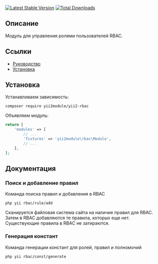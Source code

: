 [![Latest Stable Version](https://poser.pugx.org/yii2bundle/yii2-rbac/v/stable.png)](https://packagist.org/packages/yii2bundle/yii2-rbac)
[![Total Downloads](https://poser.pugx.org/yii2bundle/yii2-rbac/downloads.png)](https://packagist.org/packages/yii2bundle/yii2-rbac)

## Описание

Модуль для управления ролями пользователей RBAC.

## Ссылки

* [Руководство](guide/ru/README.md)
* [Установка](guide/ru/install.md)

## Установка

Устанавливаем зависимость:

```
composer require yii2module/yii2-rbac
```

Объявляем модуль:

```php
return [
	'modules' => [
		// ...
		'fixtures' => 'yii2module\rbac\Module',
		// ...
	],
];
```

## Документация

### Поиск и добавление правил

Команда поиска правил и добавления в RBAC

```
php yii rbac/rule/add
```

Сканируется файловая система сайта на наличие правил для RBAC.
Затем в RBAC добавляются те правила, которых еще нет.
Существующие правила в RBAC не затираются.

### Генерация констант

Команда генерации констант для ролей, правил и полномочий

```
php yii rbac/const/generate
```
